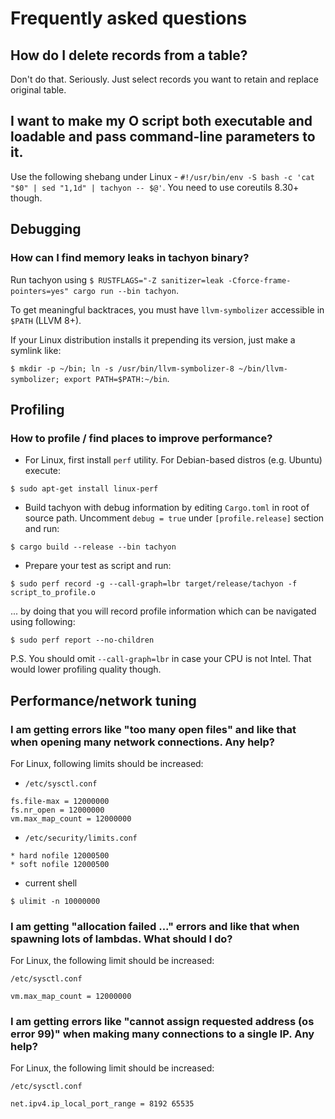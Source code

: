 # Frequently asked questions



## How do I delete records from a table?

Don't do that. Seriously. Just select records you want to retain and replace original table.



## I want to make my O script both executable and loadable and pass command-line parameters to it.

Use the following shebang under Linux - ``#!/usr/bin/env -S bash -c 'cat "$0" | sed "1,1d" | tachyon -- $@'``. You need to use coreutils 8.30+ though.



## Debugging

### How can I find memory leaks in tachyon binary?

Run tachyon using ``$ RUSTFLAGS="-Z sanitizer=leak -Cforce-frame-pointers=yes" cargo run --bin tachyon``.

To get meaningful backtraces, you must have ``llvm-symbolizer`` accessible in ``$PATH`` (LLVM 8+).

If your Linux distribution installs it prepending its version, just make a symlink like:

``$ mkdir -p ~/bin; ln -s /usr/bin/llvm-symbolizer-8 ~/bin/llvm-symbolizer; export PATH=$PATH:~/bin``.


## Profiling

### How to profile / find places to improve performance?

- For Linux, first install ```perf``` utility. For Debian-based distros (e.g. Ubuntu) execute:

```
$ sudo apt-get install linux-perf
```

- Build tachyon with debug information by editing ```Cargo.toml``` in root of source path. Uncomment ```debug = true``` under ```[profile.release]``` section and run:

```
$ cargo build --release --bin tachyon
```

- Prepare your test as script and run:

```
$ sudo perf record -g --call-graph=lbr target/release/tachyon -f script_to_profile.o
```
... by doing that you will record profile information which can be navigated using following:

```
$ sudo perf report --no-children
```
P.S. You should omit ```--call-graph=lbr``` in case your CPU is not Intel. That would lower profiling quality though.

## Performance/network tuning

### I am getting errors like "too many open files" and like that when opening many network connections. Any help?

For Linux, following limits should be increased:

- ``/etc/sysctl.conf``

```
fs.file-max = 12000000
fs.nr_open = 12000000
vm.max_map_count = 12000000
```

- ``/etc/security/limits.conf``

```
* hard nofile 12000500
* soft nofile 12000500
```

- current shell

```
$ ulimit -n 10000000
```



### I am getting "allocation failed ..." errors and like that when spawning lots of lambdas. What should I do?

For Linux, the following limit should be increased:

``/etc/sysctl.conf``

```
vm.max_map_count = 12000000
```



### I am getting errors like "cannot assign requested address (os error 99)" when making many connections to a single IP. Any help?

For Linux, the following limit should be increased:

``/etc/sysctl.conf``

```
net.ipv4.ip_local_port_range = 8192 65535
```
